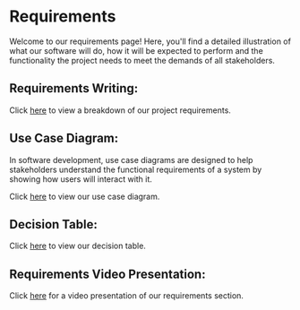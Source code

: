 # Requirements

Welcome to our requirements page! Here, you'll find a detailed illustration of what our software will do, how it will be expected to perform and the functionality the project needs to meet the demands of all stakeholders.

## Requirements Writing:

Click [here]() to view a breakdown of our project requirements.

## Use Case Diagram:

In software development, use case diagrams are designed to help stakeholders understand the functional requirements of a system by showing how users will interact with it.

Click [here]() to view our use case diagram.

## Decision Table:

Click [here]() to view our decision table.

## Requirements Video Presentation:

Click [here]() for a video presentation of our requirements section.
